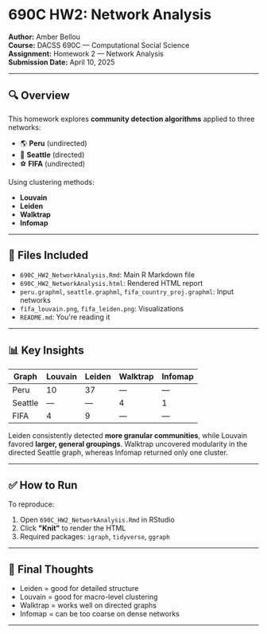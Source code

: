 # 690C HW2: Network Analysis

**Author:** Amber Bellou  
**Course:** DACSS 690C — Computational Social Science  
**Assignment:** Homework 2 — Network Analysis  
**Submission Date:** April 10, 2025  

---

## 🔍 Overview

This homework explores **community detection algorithms** applied to three networks:

- 🌎 **Peru** (undirected)
- 🌆 **Seattle** (directed)
- ⚽ **FIFA** (undirected)

Using clustering methods:
- **Louvain**
- **Leiden**
- **Walktrap**
- **Infomap**

---

## 📁 Files Included

- `690C_HW2_NetworkAnalysis.Rmd`: Main R Markdown file
- `690C_HW2_NetworkAnalysis.html`: Rendered HTML report
- `peru.graphml`, `seattle.graphml`, `fifa_country_proj.graphml`: Input networks
- `fifa_louvain.png`, `fifa_leiden.png`: Visualizations
- `README.md`: You're reading it

---

## 📊 Key Insights

| Graph    | Louvain | Leiden | Walktrap | Infomap |
|----------|---------|--------|----------|---------|
| Peru     | 10      | 37     | —        | —       |
| Seattle  | —       | —      | 4        | 1       |
| FIFA     | 4       | 9      | —        | —       |

Leiden consistently detected **more granular communities**, while Louvain favored **larger, general groupings**. Walktrap uncovered modularity in the directed Seattle graph, whereas Infomap returned only one cluster.

---

## ✅ How to Run

To reproduce:

1. Open `690C_HW2_NetworkAnalysis.Rmd` in RStudio  
2. Click **"Knit"** to render the HTML  
3. Required packages: `igraph`, `tidyverse`, `ggraph`

---

## 🧠 Final Thoughts

- Leiden = good for detailed structure  
- Louvain = good for macro-level clustering  
- Walktrap = works well on directed graphs  
- Infomap = can be too coarse on dense networks

---

